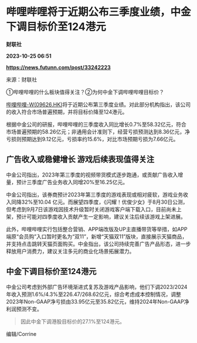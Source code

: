 # 哔哩哔哩将于近期公布三季度业绩，中金下调目标价至124港元
**财联社**

**2023-10-25 06:51**

**https://news.futunn.com/post/33242223**

来源：财联社

①哔哩哔哩的什么板块值得关注？②为何中金下调哔哩哔哩目标价？

[哔哩哔哩-W(09626.HK)](https://www.futunn.com/quote/stock?m=hk&code=09626)将于近期公布第三季度业绩。对此部分机构指出，该公司的收入符合市场普遍预期，并将目标价降至124港元。

根据中金公司的研报，哔哩哔哩的三季度收入同比增长0.7%至58.32亿元，符合市场普遍预期的58.26亿元；非通用会计准则下，经营亏损预测达到8.36亿元，净亏损则预期达到9.12亿元，亏损率约15.6%，对比市场预期亏损为7.66亿元。

广告收入或稳健增长 游戏后续表现值得关注
--------------------

中金公司指出，2023年第三季度的视频带货模式逐步跑通，或贡献广告收入增量，预计三季度广告业务收入同增20%至16.25亿元。

中金公司指出，该券商预计2023年第三季度的游戏表现或相对疲软，游戏业务收入同降32%至10.04 亿元。而展望四季度，《闪耀！优俊少女》于8月30日公测，但考虑到9月7日该游戏因技术升级暂时关闭游戏客户端下载入口，目前尚未上架，预计可能对四季度收入贡献产生一定影响，建议关注后续该游戏上架进展。

此外，哔哩哔哩实行包括整合营销、APP端改版及UP主直播带货等举措，如APP端原“会员购”入口暂时更名为“双11”，新增“天猫双11”版块，直接展示天猫商品，并支持点击跳转天猫页面购买。中金指出，该公司持续完善广告产品形态，进一步释放用户消费力，建议关注多元的商业化场景拓展潜力。

中金下调目标价至124港元
-------------

中金公司考虑到外部广告环境渐进式复苏及游戏产品影响，他们下调2023/2024年收入预测1.6%/4.3%至226.47/268.62亿元，综合考虑成本控制情况，调整2023年Non-GAAP净亏损由33.95亿元至35.82亿元，维持2024年Non-GAAP净利润预测不变。

> 因此中金下调港股目标价的27.1%至124港元。

编辑/Corrine